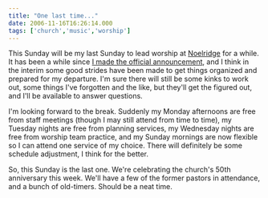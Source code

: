 ```yaml
---
title: "One last time..."
date: 2006-11-16T16:26:14.000
tags: ['church','music','worship']
---
```


This Sunday will be my last Sunday to lead worship at [Noelridge](http://www.noelridge.org) for a while. It has been a while since [I made the official announcement](/06/09/things-are-changing/), and I think in the interim some good strides have been made to get things organized and prepared for my departure. I'm sure there will still be some kinks to work out, some things I've forgotten and the like, but they'll get the figured out, and I'll be available to answer questions.

I'm looking forward to the break. Suddenly my Monday afternoons are free from staff meetings (though I may still attend from time to time), my Tuesday nights are free from planning services, my Wednesday nights are free from worship team practice, and my Sunday mornings are now flexible so I can attend one service of my choice. There will definitely be some schedule adjustment, I think for the better.

So, this Sunday is the last one. We're celebrating the church's 50th anniversary this week. We'll have a few of the former pastors in attendance, and a bunch of old-timers. Should be a neat time.
